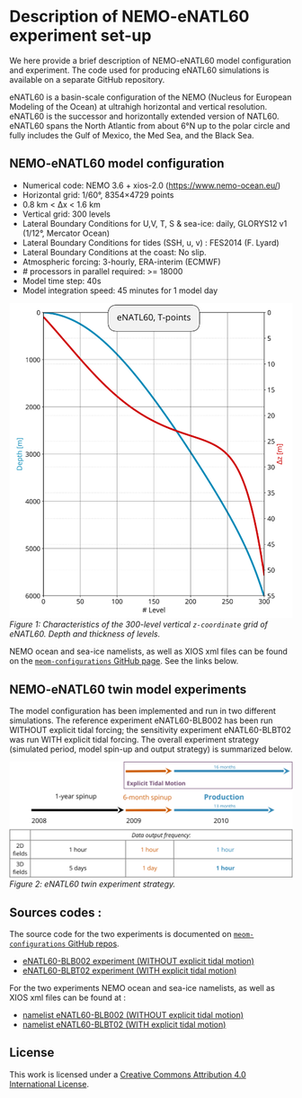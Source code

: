 # Description of NEMO-eNATL60  experiment set-up 

We here provide a brief description of NEMO-eNATL60 model configuration and experiment. The code used for producing eNATL60 simulations is available on a separate GitHub repository.

eNATL60 is a basin-scale configuration of the NEMO (Nucleus for European Modeling of the Ocean) at ultrahigh horizontal and vertical resolution. eNATL60 is the successor and horizontally extended version of NATL60. eNATL60 spans the North Atlantic from about 6°N up to the polar circle and fully includes the Gulf of Mexico, the Med Sea, and the Black Sea.

## NEMO-eNATL60 model configuration 

- Numerical code: NEMO 3.6 + xios-2.0 (https://www.nemo-ocean.eu/)
- Horizontal grid: 1/60°, 8354×4729 points
- 0.8 km < Δx < 1.6 km
- Vertical grid: 300 levels
- Lateral Boundary Conditions for U,V, T, S & sea-ice: daily, GLORYS12 v1 (1/12°, Mercator Ocean)
- Lateral Boundary Conditions for tides (SSH, u, v) : FES2014 (F. Lyard)
- Lateral Boundary Conditions at the coast: No slip.
- Atmospheric forcing: 3-hourly, ERA-interim (ECMWF)
- \# processors in parallel required: >= 18000
- Model time step: 40s
- Model integration speed: 45 minutes for 1 model day


![plot](https://github.com/ocean-next/eNATL60/blob/master/figs/deptht.svg)
*Figure 1: Characteristics of the 300-level vertical `z-coordinate` grid of eNATL60. Depth and thickness of levels.*


NEMO ocean and sea-ice namelists, as well as XIOS xml files can be found on the [`meom-configurations` GitHub page](https://github.com/meom-configurations). See the links below. 


## NEMO-eNATL60 twin model experiments
The model configuration has been implemented and run in two different simulations. The reference experiment eNATL60-BLB002 has been run WITHOUT explicit tidal forcing; the sensitivity experiment eNATL60-BLBT02 was run WITH explicit tidal forcing. The overall experiment strategy (simulated period, model spin-up and output strategy) is summarized below. 

![plot](https://github.com/ocean-next/eNATL60/blob/master/figs/eNATL60_twin_exp.svg)
*Figure 2: eNATL60 twin experiment strategy.*


## Sources codes : 

The source code for the two experiments is documented on [`meom-configurations` GitHub repos](https://github.com/meom-configurations).

 - [eNATL60-BLB002 experiment (WITHOUT explicit tidal motion)](https://github.com/meom-configurations/eNATL60-BLB002)
 - [eNATL60-BLBT02 experiment (WITH explicit tidal motion)](https://github.com/meom-configurations/eNATL60-BLBT02)


For the two experiments NEMO ocean and sea-ice namelists, as well as XIOS xml files can be found at : 

 - [namelist eNATL60-BLB002 (WITHOUT explicit tidal motion)](https://github.com/meom-configurations/eNATL60-BLB002/tree/master/namelists_xml)
 - [namelist eNATL60-BLBT02 (WITH explicit tidal motion)](https://github.com/meom-configurations/eNATL60-BLBT02/tree/master/namelists_xml)



## License
This work is licensed under a <a rel="license" href="http://creativecommons.org/licenses/by/4.0/">Creative Commons Attribution 4.0 International License</a>.

